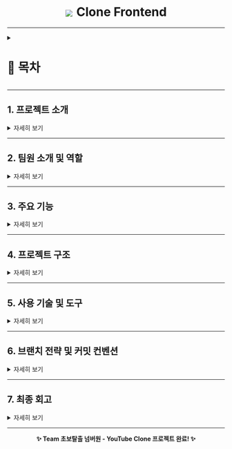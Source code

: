 <div align="center">
  <h1><img src="./assets/img/youtubelogo.png" width="120px" style="vertical-align: middle; margin-right: 3px;"> Clone Frontend</h1>
</div>

---

<details>
  <summary><h1>📍 목차</h1></summary>

1. [프로젝트 소개](#1-프로젝트-소개)  
2. [팀원 소개 및 역할](#2-팀원-소개-및-역할)  
3. [주요 기능](#3-주요-기능)  
4. [프로젝트 구조](#4-프로젝트-구조)  
5. [사용 기술 및 도구](#5-사용-기술-및-도구)  
6. [브랜치 전략 및 커밋 컨벤션](#6-브랜치-전략-및-커밋-컨벤션)  
7. [최종 회고](#7-최종-회고)
    
  </details>

---

## 1. 프로젝트 소개
<details>
<summary>자세히 보기</summary>

#### [오르미 11기 백엔드 양성과정 - 프론트엔드 실전 협업 프로젝트]

> 영상 추천 YouTube 클론 페이지 구현 (실제 유튜브의 핵심 기능과 UI/UX를 최대한 유사하게 구현)

- 📅 진행 기간: 2025년 4월 21일 ~ 2025년 5월 12일
- 🎯 주요 목표:
  - Home / Channel / Video / Search / Subscribe / Like 기능 완전 구현
  - HTML/CSS/JS 기반 프론트엔드 구조 설계 및 컴포넌트 재사용
  - Express 기반 서버와 API 연동 포함한 실전 협업 경험 축적
    
  </details>

---

## 2. 팀원 소개 및 역할
<details>
<summary>자세히 보기</summary>
<table>
  <tr>
    <td align="center" width="150px">
      <a href="https://github.com/KIMYOUNGLONG" target="_blank">
        <img src="https://avatars.githubusercontent.com/u/206796619?v=4" alt="김영롱 프로필" /></a>
    </td>
    <td align="center" width="150px">
      <a href="https://github.com/sungyeonkim27" target="_blank">
        <img src="https://avatars.githubusercontent.com/u/192389552?v=4" alt="김성연 프로필" /></a>
    </td>
    <td align="center" width="150px">
      <a href="https://github.com/yoonhyunjin02" target="_blank">
        <img src="https://avatars.githubusercontent.com/u/97629676?v=4"
        alt="윤현진 프로필" /></a>
    </td>
    <td align="center" width="150px">
      <a href="https://github.com/jwljwljwl" target="_blank">
        <img src="https://avatars.githubusercontent.com/u/206796485?v=4"
        alt="이재원 프로필" /></a>
    </td>
  </tr>
  <tr>
    <td align="center">
      <a href="https://github.com/KIMYOUNGLONG" target="_blank">김영롱</a>
    </td>
    <td align="center">
      <a href="https://github.com/sungyeonkim27" target="_blank">김성연</a>
    </td>
    <td align="center">
      <a href="https://github.com/yoonhyunjin02" target="_blank">윤현진</a>
    </td>
    <td align="center">
      <a href="https://github.com/jwljwljwl" target="_blank">이재원</a>
    </td>
</table>

### 📆 기간별 작업 요약

| 날짜         | 작업 내용 요약                                                                 |
|--------------|----------------------------------------------------------------------------------|
| 4/21         | GitHub 저장소 초기 세팅, Notion 협업 환경 구축, 브랜치 전략 확립               |
| 4/22         | 상단바·네비바 HTML/CSS 설계 및 템플릿 분리 구조 시작 (`header.ejs`, `nav.ejs`) |
| 4/23         | 필터바 기능 구현, 영상 카드 UI 구조 정리, 버튼 인터페이스 분리 및 역할 분담 시작 |
| 4/24         | 채널 페이지 UI 레이아웃 구성, 썸네일·프로필·구독 정보 블럭 구현 시작           |
| 4/25         | `video.ejs` 기본 구성, 추천 영상 리스트 수평 정렬, `nav.ejs` 템플릿 재사용 적용 |
| 4/26~27      | `videoCard.ejs` 분기별 재사용 구조 도입, 썸네일 hover 시 영상 미리보기 기능 구현 |
| 4/28         | 검색 기능 모듈화 (`home`, `channel`, `video`), 좋아요/싫어요/공유 기능 완성     |
| 4/29         | 댓글 정렬 및 대댓글 구조 구현, 사이드바 토글 기능, `show more` 버튼 인터랙션 처리 |
| 4/30~5/2     | 정렬 기능 개선, 추천 영상 카드 디버깅, 반응형 레이아웃 통일, 댓글 컴포넌트 정리 |
| 5/3~5/5      | 플레이리스트 기능 구현, 전체 페이지 흐름 통합, 시각적 스타일 마무리             |
| 5/6~5/10     | 테마 토글(다크/라이트) 기능 및 모달 구현, 검색 결과 페이지 레이아웃 개선       |
| 5/11         | 레이아웃 통일성 검토, 반응형 UI 미세 조정, 주요 기능 마무리 및 버그 수정         |
| 5/12         | 유튜브 코드 최종 점검 및 정리, 버그 수정 및 레이아웃 통일 마무리<br>README 리팩토링 및 발표 자료 정리, 프로젝트 마감 🎉 |

<h3>🧩 팀원별 구현 내역</h3>

<table>
  <thead>
    <tr>
      <th style="min-width: 120px; max-width: 120px;">이름</th>
      <th>주요 구현 내용</th>
    </tr>
  </thead>
  <tbody>
    <tr>
      <td style="min-width: 120px; max-width: 120px;"><strong>윤현진</strong></td>
      <td>
        🔧 프로젝트 설계 및 기술 구조 전반 총괄<br>
        – <code>partials/</code> 내 공통 템플릿 구조 설계 (<code>header.ejs</code>, <code>nav.ejs</code>, <code>videoCard.ejs</code>)<br>
        – <code>videoCard.ejs</code> 템플릿을 홈/채널/비디오에서 분기 재사용 가능하게 구현<br>
        – 썸네일 hover 시 영상 미리보기 동작 (<code>thumbnail-play.js</code>)<br>
        – 플레이리스트/추천영상/댓글 흐름 전체 구현<br>
        – 페이지 간 상태 유지 포함한 테마(다크/라이트) 토글 구현<br>
        – API 연동 흐름 구성 (<code>post.js</code>, <code>comment.js</code>, <code>search.js</code> 등)<br>
        – 브랜치 전략 및 Git 협업 구조 주도 (<code>develop</code> 운영, 충돌 해결 포함)
      </td>
    </tr>
    <tr>
      <td style="min-width: 120px; max-width: 120px;"><strong>김성연</strong></td>
      <td>
        🔍 검색 기능 전체 설계 및 반응형 전담<br>
        – 홈/채널/비디오 페이지별 검색 모듈 구현 (<code>*_search.js</code> 분리)<br>
        – 필터바 클릭 → 태그 기반 필터 검색 구현<br>
        – 조회수 포맷 변환 (예: 1234 → 1.2K)<br>
        – 비디오 페이지 반응형 구조 설계 및 CSS 디버깅<br>
        – 테마 토글 기능 구조 이해 및 다크/라이트 디자인 테마 분리<br>
        – 레이아웃 테두리 색, 카드 간 padding 등 UI 세부 시각 조정
      </td>
    </tr>
    <tr>
      <td style="min-width: 120px; max-width: 120px;"><strong>이재원</strong></td>
      <td>
        🎮 UI 인터랙션 및 댓글 시스템 구현<br>
        – 좋아요/싫어요/구독 기능 + SVG 상태 전환 구현<br>
        – 공유/저장 기능 모달 UI + 기능 처리 (<code>button.js</code>)<br>
        – 댓글 정렬 및 대댓글 구조 구현 (들여쓰기 포함 UI 완성)<br>
        – <code>video.ejs</code> 추천 영상 카드 정렬, 반응형 맞춤 CSS<br>
        – sidebar toggle 기능 구현 및 channel/video 화면 적용
      </td>
    </tr>
    <tr>
      <td style="min-width: 120px; max-width: 120px;"><strong>김영롱</strong></td>
      <td>
        📚 문서화 및 CSS 구조 보조<br>
        – <code>README.md</code> 전체 구성, 목차 및 흐름 설계<br>
        – 기술 스택 시각화 및 shields 뱃지 마크업 정리<br>
        – 목차 토글 기능 적용 (<code>&lt;details&gt;</code> + <code>&lt;summary&gt;</code>)<br>
        – 초반 margin/padding 구조 조정 (<code>channel.css</code>, <code>video.css</code>)<br>
      </td>
    </tr>
  </tbody>
</table>

<h3>📌 프로젝트 타임라인 시각화</h3>

<p align="center">
  <img src="./assets/img/timeline.png" alt="프로젝트 타임라인" width="1000">
</p>

```mermaid
  timeline
    title 초보탈출 넘버원 - 프로젝트 타임라인

    2025-04-21 : GitHub 세팅, Notion 환경 구축, 브랜치 전략 논의
    2025-04-22 : 상단바/네비바 HTML·CSS 분업 및 템플릿 설계 완료
    2025-04-23 : 필터바 및 영상 카드 구조 정리 / 버튼 UI 분리
    2025-04-24 : 채널 페이지 UI 기초 구성, 프로필 블럭 구조 도입
    2025-04-25 : video.ejs 추천영상 수평정렬 / nav.ejs 재사용 모듈화 시작
    2025-04-26 : videoCard 분기 재사용 구조 도입 / thumbnail-play.js 영상 hover 재생
    2025-04-28 : 검색 기능 js 분리(home, channel, video), 좋아요·싫어요·공유 인터랙션 구현
    2025-04-29 : 댓글 정렬 및 대댓글 구조, sidebar toggle 기능 완성 / show more 버튼 구현
    2025-04-30 : 반응형 보완 / 검색 화면 썸네일 재생 / videoCard-hover video 전면 적용
    2025-05-03 : 플레이리스트 구현 / 홈-채널-비디오 전체 흐름 통합, 스타일 마무리
    2025-05-06 : 다크/라이트 테마 기획 및 구조 정리 / 검색 결과 스타일 개선
    2025-05-07 : 채널 페이지 영상 리스트 수평 정렬, 반응형 적용 완료
    2025-05-08 : channel.ejs 인기/추천 영상 정렬 탭 도입 / play all 버튼 기획
    2025-05-09 : 테마 토글 버튼 header.ejs에 구현, appearance 모달 기획 시작
    2025-05-10 : theme-toggle 모달 기능 구현, 클릭시 테마 전환 및 모달 상태 복귀 구현
    2025-05-11 : 댓글 프로필 및 채널 프로필 위치 디버깅 / 영상 정보 레이아웃 조정
    2025-05-12 : 발표용 README 리팩토링, 타임라인 시각화, 역할별 기능 정리 완료
```

```mermaid
gantt
    title 초보탈출 넘버원 - 프로젝트 타임라인
    dateFormat  YYYY-MM-DD
    section 프로젝트 준비
    GitHub 세팅 및 Notion 환경 구축       :done, a1, 2025-04-21, 1d
    브랜치 전략 확정                      :done, a2, 2025-04-21, 1d

    section 기본 UI 구조
    상단바/네비바 설계 및 분업           :done, b1, 2025-04-22, 1d
    필터바/영상 카드 구조 정리           :done, b2, 2025-04-23, 1d
    채널 페이지 UI 기초 구성             :done, b3, 2025-04-24, 1d
    video.ejs / nav.ejs 재사용 구조 도입 :done, b4, 2025-04-25, 1d

    section 인터랙션 & 모듈화
    hover 재생(thumbnail-play.js) 구현   :done, c1, 2025-04-26, 2d
    검색 기능 JS 분리 및 적용            :done, c2, 2025-04-28, 1d
    좋아요/공유/싫어요 기능             :done, c3, 2025-04-28, 1d
    댓글 정렬, 대댓글 구조               :done, c4, 2025-04-29, 1d

    section 통합 및 반응형
    반응형 레이아웃 통합                :done, d1, 2025-04-30, 3d
    플레이리스트 기능 구현              :done, d2, 2025-05-03, 3d

    section 고도화 및 마무리
    테마 토글 기능 (다크/라이트)        :done, e1, 2025-05-06, 3d
    추천영상 카드 디버깅 및 통일성 점검 :done, e2, 2025-05-09, 2d
    댓글/프로필 위치 디버깅             :done, e3, 2025-05-11, 1d
    README 리팩토링 및 발표 준비        :done, e4, 2025-05-12, 1d
```


</details>

---

## 3. 주요 기능
<details>
<summary>자세히 보기</summary>

### ✅ 홈(Home)
- 최신 영상 카드 출력 / 검색창 기능 / 필터 카테고리 클릭 이동
- 마우스 hover 시 썸네일 **미리보기 동영상 재생** 기능 구현

### ✅ 채널(Channel)
- 채널 프로필/배너 출력 / 채널별 영상 리스트 동적 렌더링
- 구독 기능, show more 구독자 목록 확장 / 동적 정렬 구현

### ✅ 비디오(Video)
- 영상 재생 및 상세 정보 표시 / 댓글 작성/삭제
- 좋아요/싫어요 토글 기능 / 공유/저장 버튼 / 정렬 모달 구현

### ✅ 공통 기능
- 반응형 UI (미디어쿼리 기반 일부 페이지 적용)
- 상단바/네비바 ejs 템플릿 **재사용 및 모듈화** 구조 적용
- 사이드바 토글 기능 / JS 기능 분리 및 모듈화
- SVG 버튼 상태 변화 및 아이콘 동적 처리 구현
- **videoCard 템플릿 분기 사용으로 모든 페이지에서 공통 카드 컴포넌트 재사용**
  
</details>

---

## 4. 프로젝트 구조
<details>
<summary>자세히 보기</summary>

### 📂 디렉토리 구조

```
youtube-clone-frontend/
├── public/
│   └── assets/ (icons, video)
├── views/
│   └── partials/ (header, nav, videoCard 등)
│   └── home.ejs, video.ejs, channel.ejs
├── css/ (home.css, video.css, channel.css 등)
├── js/  (button.js, thumbnail-play.js, search 관련 js 등)
├── server.js
└── README.md
```
  
</details>

---

## 5. 사용 기술 및 도구
<details>
<summary>자세히 보기</summary>

---

### 🔹 협업

<img src="https://img.shields.io/badge/Github-181717?style=for-the-badge&logo=Github&logoColor=white">
<img src="https://img.shields.io/badge/figma-F24E1E?style=for-the-badge&logo=figma&logoColor=white">

---

### 🔹 개발 도구

<span style="display: inline-block; background-color:rgb(35, 83, 114); color: white; padding: 6px 12px; font-weight: bold; font-size: 12px; border-radius: 4px;">
  <img src="./assets/img/vscodelogo.png" width="16px" style="vertical-align: middle; margin-right: 6px;" />
  VS Code
</span>

---

### 🔹 커뮤니케이션

<img src="https://img.shields.io/badge/notion-FEFEFE?style=for-the-badge&logo=notion&logoColor=black">
<img src="https://img.shields.io/badge/discord-5865F2?style=for-the-badge&logo=discord&logoColor=white">

---

### 🔹 개발 언어

<img src="https://img.shields.io/badge/html5-E34F26?style=for-the-badge&logo=html5&logoColor=white">
<img src="https://img.shields.io/badge/css-1572B6?style=for-the-badge&logo=css3&logoColor=white">
<img src="https://img.shields.io/badge/javascript-F7DF1E?style=for-the-badge&logo=javascript&logoColor=black">
  
</details>

---

## 6. 브랜치 전략 및 커밋 컨벤션
<details>
<summary>자세히 보기</summary>

### 🔹 브랜치 전략

| 브랜치명       | 용도 설명                                       |
|----------------|--------------------------------------------------|
| `main`         | 최종 배포 브랜치                                 |
| `develop`      | 기능 통합 및 협업용 브랜치                       |
| `feature/*`    | 기능별 개발 브랜치 (예: feature/video, feature/search 등) |

### 🔸 커밋 컨벤션

| Prefix      | 의미                             |
|-------------|----------------------------------|
| `feat`      | 새로운 기능 추가                 |
| `fix`       | 버그 수정                        |
| `docs`      | 문서 작성 또는 수정              |
| `style`     | 코드 포맷팅 (기능 변화 없음)     |
| `refactor`  | 코드 구조 개선                   |
| `chore`     | 기타 작업 (빌드, 설정 등)        |
  
</details>

---

## 7. 최종 회고
<details>
<summary>자세히 보기</summary>

> “초보탈출 넘버원” 팀은 단순한 클론이 아니라 실전 개발 프로세스를 전부 경험했습니다.

- 팀원 모두가 실제 유튜브 기능과 UI를 기준 삼아 **기능 우선 중심의 협업**을 진행했고,
- 각자의 역할을 정확히 분배하며 **브랜치 전략, API 연동, 컴포넌트 재사용, 반응형 UI**를 적극 구현했습니다.
- Git 충돌 해결, js 모듈화, 시멘틱 마크업 등 실무에 준하는 과정을 겪으며 **개발자로 성장하는 기반**을 만들었습니다.

> 기능을 구현하는 것에서 끝나지 않고, **협업, 책임감, 소통, 그리고 도전정신**을 함께 체득한 의미 있는 프로젝트였습니다.
  
</details>

---

<div align="center">
  <strong>✨ Team 초보탈출 넘버원 - YouTube Clone 프로젝트 완료! ✨</strong>
</div>
